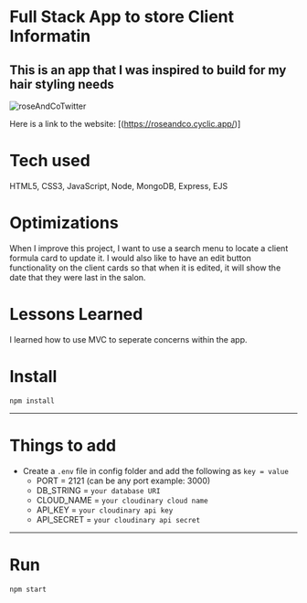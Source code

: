 # Full Stack App to store Client Informatin
## This is an app that I was inspired to build for my hair styling needs 

![roseAndCoTwitter](https://user-images.githubusercontent.com/98843063/197878429-14109e48-04da-4453-9087-b636b069e96f.gif)



Here is a link to the website: [(https://roseandco.cyclic.app/)]

# Tech used

HTML5, CSS3, JavaScript, Node, MongoDB, Express, EJS

# Optimizations

When I improve this project, I want to use a search menu to locate a client formula card to update it.
I would also like to have an edit button functionality on the client cards so that when it is edited, it will show the date that they were last in the salon.

# Lessons Learned

I learned how to use MVC to seperate concerns within the app.




# Install

`npm install`

---

# Things to add

- Create a `.env` file in config folder and add the following as `key = value`
  - PORT = 2121 (can be any port example: 3000)
  - DB_STRING = `your database URI`
  - CLOUD_NAME = `your cloudinary cloud name`
  - API_KEY = `your cloudinary api key`
  - API_SECRET = `your cloudinary api secret`

---

# Run

`npm start`
